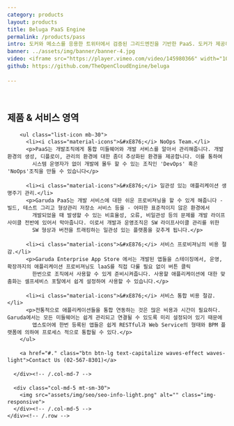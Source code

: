 ```yaml
---
category: products
layout: products
title: Beluga PaaS Engine
permalink: /products/pass
intro: 도커와 메소스를 응용한 트위터에서 검증된 그리드엔진을 기반한 PaaS. 도커가 제공하는 다양한 어플리케이션 구동 환경을 지원. 애플리케이션 소스코드에서 도커이미지를 생성시킨 후 서비스를 구동 시킨 후 장애 발생시 오토페일오버(Auto-Failover), 오토스케일(Auto-Scale), 무정지재배포를 목표로 함.
banner: ../assets/img/banner/banner-4.jpg
video: <iframe src="https://player.vimeo.com/video/145980366" width="100%" height="365" frameborder="0" webkitallowfullscreen="" mozallowfullscreen="" allowfullscreen="" class="style-scope uengine-products"></iframe>
github: https://github.com/TheOpenCloudEngine/beluga

---
```


<br>

<section class="section-padding dark-bg lighten-4">
  <div class="container">
    <div class="row">
      <div class="col-md-7 light-grey-text">
        <h2 class="font-40 mb-30 white-text">제품 & 서비스 영역</h2>

        <ul class="list-icon mb-30">
          <li><i class="material-icons">&#xE876;</i> NoOps Team.</li>
          <p>PaaS는 개발조직에게 통합 미들웨어와 개발 서비스를 알아서 관리해줍니다. 개발환경의 생성, 디플로이, 관리의 환경에 대한 좀더 추상화된 환경을 제공합니다. 이를 통하여
            시스템 운영자가 없이 개발에 몰두 할 수 있는 조직인 'DevOps' 혹은 'NoOps'조직을 만들 수 있습니다</p>

          <li><i class="material-icons">&#xE876;</i> 일관성 있는 애플리케이션 생명주기 관리.</li>
          <p>Garuda PaaS는 개발 서비스에 대한 쉬운 프로비져닝을 할 수 있게 해줍니다 - 빌드, 테스트 그리고 형상관리 저장소 서비스 등을 - 어떠한 표준적이지 않은 환경에서
            개발되었을 때 발생할 수 있는 비효율성, 오류, 비일관성 등의 문제를 개발 라이프사이클 전반에 있어서 막아줍니다. 이로서 개발과 운영조직은 SW 라이프사이클 관리를 위한
            SW 형상과 버전을 트래킹하는 일관성 있는 플랫품을 갖추게 됩니다.</p>

          <li><i class="material-icons">&#xE876;</i> 서비스 프로비져닝의 비용 절감.</li>
          <p>Garuda Enterprise App Store 에서는 개발된 앱들을 스테이징에서, 운영, 확장까지의 애플리케이션 프로비져닝도 laaS를 직접 다룰 필요 없이 버튼 클릭
            한번으로 조직에서 사용할 수 있게 준비시켜줍니다. 사용할 애플리케이션에 대한 맞춤화는 셀프세비스 포탈에서 쉽게 설정하여 사용할 수 있습니다.</p>

          <li><i class="material-icons">&#xE876;</i> 서비스 통합 비용 절감.</li>
          <p>전통적으로 애플리케이션들을 통합 연동하는 것은 많은 비용과 시간이 필요하다. Garuda에서는 모든 미들웨어는 쉽게 관리되고 연결될 수 있도록 미리 설정되어 있기 때문에
            앱스토어에 한번 등록된 앱들은 쉽게 RESTful과 Web Service의 형태와 BPM 플랫폼에 의하여 프로세스 적으로 통합될 수 있다.</p>
        </ul>

        <a href="#." class="btn btn-lg text-capitalize waves-effect waves-light">Contact Us (02-567-8301)</a>

      </div><!-- /.col-md-7 -->

      <div class="col-md-5 mt-sm-30">
        <img src="assets/img/seo/seo-info-light.png" alt="" class="img-responsive">
      </div><!-- /.col-md-5 -->
    </div><!-- /.row -->
  </div><!-- /.container -->
</section>
